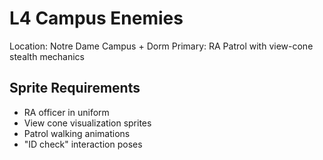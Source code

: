 # L4 Campus Enemies

Location: Notre Dame Campus + Dorm
Primary: RA Patrol with view-cone stealth mechanics

## Sprite Requirements
- RA officer in uniform
- View cone visualization sprites
- Patrol walking animations
- "ID check" interaction poses